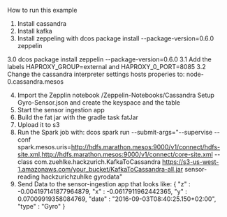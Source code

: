 How to run this example

1. Install cassandra
2. Install kafka
3. Install zeppeling with dcos package install --package-version=0.6.0 zeppelin

3.0 dcos package install zeppelin --package-version=0.6.0
3.1 Add the labels HAPROXY_GROUP=external and HAPROXY_0_PORT=8085
3.2 Change the cassandra interpreter settings hosts properies to: node-0.cassandra.mesos

4. Import the Zepplin notebook /Zeppelin-Notebooks/Cassandra Setup Gyro-Sensor.json and create the keyspace and the table
5. Start the sensor ingestion app
6. Build the fat jar with the gradle task fatJar
7. Upload it to s3
8. Run the Spark job with: dcos spark run --submit-args="--supervise --conf spark.mesos.uris=http://hdfs.marathon.mesos:9000/v1/connect/hdfs-site.xml,http://hdfs.marathon.mesos:9000/v1/connect/core-site.xml --class com.zuehlke.hackzurich.KafkaToCassandra https://s3-us-west-1.amazonaws.com/your_bucket/KafkaToCassandra-all.jar sensor-reading hackzurichzuhlke gyrodata"
9. Send Data to the sensor-ingestion app that looks like:
{
    "z" : -0.004197141877964879,
    "x" : -0.0617911962442365,
    "y" : 0.07009919358084769,
    "date" : "2016-09-03T08:40:25.150+02:00",
    "type" : "Gyro"
  }
